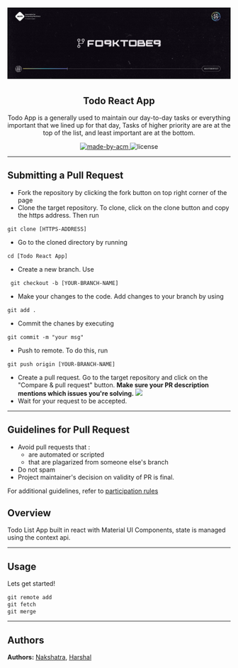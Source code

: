 <h1 align="center>Kicking Off Hacktoberfest with ACM-VIT!</h1>
<p align="center">
<img src="https://github.com/ACM-VIT/.github/raw/master/profile/Forktober2022.png">
</p>

<h2 align="center"> Todo React App </h2>

<p align="center"> 
Todo App is a generally used to maintain our day-to-day tasks or everything important that we lined up for that day, Tasks of higher priority are are at the top of the list, and least important are at the bottom.
</p>

<p align="center">
  <a href="https://acmvit.in/" target="_blank">
    <img alt="made-by-acm" src="https://img.shields.io/badge/MADE%20BY-ACM%20VIT-blue?style=for-the-badge" />
  </a>
    <!-- Uncomment the below line to add the license badge. Make sure the right license badge is reflected. -->
    <img alt="license" src="https://img.shields.io/badge/License-MIT-green.svg?style=for-the-badge" />
    <!-- forks/stars/tech stack in the form of badges from https://shields.io/ -->
</p>

---

## Submitting a Pull Request

- Fork the repository by clicking the fork button on top right corner of the page
- Clone the target repository. To clone, click on the clone button and copy the https address. Then run
<pre><code>git clone [HTTPS-ADDRESS]</code></pre>
- Go to the cloned directory by running
<pre><code>cd [Todo React App]</code></pre>
- Create a new branch. Use
<pre><code> git checkout -b [YOUR-BRANCH-NAME]</code></pre>
- Make your changes to the code. Add changes to your branch by using
<pre><code>git add .</code></pre>
- Commit the chanes by executing
<pre><code>git commit -m "your msg"</code></pre>
- Push to remote. To do this, run
<pre><code>git push origin [YOUR-BRANCH-NAME]</code></pre>
- Create a pull request. Go to the target repository and click on the "Compare & pull request" button. **Make sure your PR description mentions which issues you're solving.**
  <img src="https://drive.google.com/u/1/uc?id=1f9JKAR-kRvCRGxIs_SAvegaYDPx53T9G&export=download"></img>
- Wait for your request to be accepted.

---

## Guidelines for Pull Request

<!-- general guidelines here -->

- Avoid pull requests that :
  - are automated or scripted
  - that are plagarized from someone else's branch
- Do not spam
- Project maintainer's decision on validity of PR is final.

For additional guidelines, refer to [participation rules](https://hacktoberfest.digitalocean.com/details#rules)

## Overview

Todo List App built in react with Material UI Components, state is managed using the context api.

---

## Usage

<!-- How To, Features, Installation etc. as subheadings in this section. example-->

Lets get started!

```console
git remote add
git fetch
git merge
```

---

## Authors

**Authors:**
[Nakshatra](https://github.com/nakshatraraghav),
[Harshal](https://github.com/harshalranjhani)
